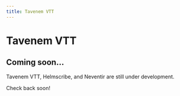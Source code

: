 ```yaml
---
title: Tavenem VTT
---
```

Tavenem VTT
==
## Coming soon...
Tavenem VTT, Helmscribe, and Neventir are still under development.

Check back soon!
